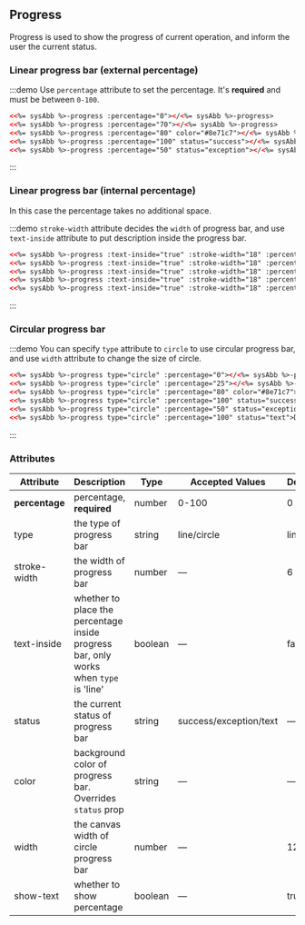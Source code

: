 <style lang="scss">
  .demo-box.demo-progress {
    .el-progress--line {
      margin-bottom: 15px;
      width: 350px;
    }
    .el-progress--circle {
      margin-right: 15px;
    }
  }
</style>
## Progress

Progress is used to show the progress of current operation, and inform the user the current status.

### Linear progress bar (external percentage)

:::demo Use `percentage` attribute to set the percentage. It's **required** and must be between `0-100`.
```html
<<%= sysAbb %>-progress :percentage="0"></<%= sysAbb %>-progress>
<<%= sysAbb %>-progress :percentage="70"></<%= sysAbb %>-progress>
<<%= sysAbb %>-progress :percentage="80" color="#8e71c7"></<%= sysAbb %>-progress>
<<%= sysAbb %>-progress :percentage="100" status="success"></<%= sysAbb %>-progress>
<<%= sysAbb %>-progress :percentage="50" status="exception"></<%= sysAbb %>-progress>
```
:::

### Linear progress bar (internal percentage)

In this case the percentage takes no additional space.

:::demo `stroke-width` attribute decides the `width` of progress bar, and use `text-inside` attribute to put description inside the progress bar.
```html
<<%= sysAbb %>-progress :text-inside="true" :stroke-width="18" :percentage="0"></<%= sysAbb %>-progress>
<<%= sysAbb %>-progress :text-inside="true" :stroke-width="18" :percentage="70"></<%= sysAbb %>-progress>
<<%= sysAbb %>-progress :text-inside="true" :stroke-width="18" :percentage="80" color="rgba(142, 113, 199, 0.7)"></<%= sysAbb %>-progress>
<<%= sysAbb %>-progress :text-inside="true" :stroke-width="18" :percentage="100" status="success"></<%= sysAbb %>-progress>
<<%= sysAbb %>-progress :text-inside="true" :stroke-width="18" :percentage="50" status="exception"></<%= sysAbb %>-progress>
```
:::

### Circular progress bar

:::demo You can specify `type` attribute to `circle` to use circular progress bar, and use `width` attribute to change the size of circle.
```html
<<%= sysAbb %>-progress type="circle" :percentage="0"></<%= sysAbb %>-progress>
<<%= sysAbb %>-progress type="circle" :percentage="25"></<%= sysAbb %>-progress>
<<%= sysAbb %>-progress type="circle" :percentage="80" color="#8e71c7"></<%= sysAbb %>-progress>
<<%= sysAbb %>-progress type="circle" :percentage="100" status="success"></<%= sysAbb %>-progress>
<<%= sysAbb %>-progress type="circle" :percentage="50" status="exception"></<%= sysAbb %>-progress>
<<%= sysAbb %>-progress type="circle" :percentage="100" status="text">Done</<%= sysAbb %>-progress>
```
:::

### Attributes
| Attribute      | Description          | Type      | Accepted Values       | Default  |
| --- | ---- | ---- | ---- | ---- |
| **percentage** | percentage, **required** | number | 0-100 | 0 |
| type | the type of progress bar | string | line/circle | line |
| stroke-width | the width of progress bar | number | — | 6 |
| text-inside | whether to place the percentage inside progress bar, only works when `type` is 'line' | boolean | — | false |
| status | the current status of progress bar | string | success/exception/text | — |
| color  | background color of progress bar. Overrides `status` prop | string | — | — |
| width | the canvas width of circle progress bar | number | — | 126 |
| show-text | whether to show percentage | boolean | — | true |
